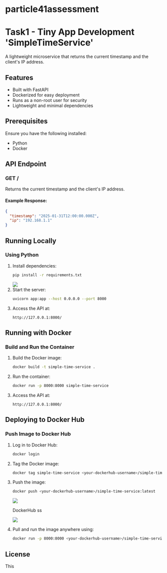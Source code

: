 # particle41assessment



# Task1 - Tiny App Development 'SimpleTimeService'

A lightweight microservice that returns the current timestamp and the client's IP address.

## Features

- Built with FastAPI
- Dockerized for easy deployment
- Runs as a non-root user for security
- Lightweight and minimal dependencies

## Prerequisites

Ensure you have the following installed:

- Python 
- Docker

## API Endpoint

### **GET /**

Returns the current timestamp and the client's IP address.

#### **Example Response:**

```json
{
  "timestamp": "2025-01-31T12:00:00.000Z",
  "ip": "192.168.1.1"
}
```

## Running Locally

### **Using Python**

1. Install dependencies:
   ```sh
   pip install -r requirements.txt
   ```
   <img src='screenshorts/"Task1 - 9.png"'>
4. Start the server:
   ```sh
   uvicorn app:app --host 0.0.0.0 --port 8000
   ```
5. Access the API at:
   ```
   http://127.0.0.1:8000/
   ```

## Running with Docker

### **Build and Run the Container**

1. Build the Docker image:
   ```sh
   docker build -t simple-time-service .
   ```
2. Run the container:
   ```sh
   docker run -p 8000:8000 simple-time-service
   ```
3. Access the API at:
   ```
   http://127.0.0.1:8000/
   ```



## Deploying to Docker Hub

### **Push Image to Docker Hub**

1. Log in to Docker Hub:
   ```sh
   docker login
   ```
2. Tag the Docker image:
   ```sh
   docker tag simple-time-service <your-dockerhub-username>/simple-time-service:latest
   ```
3. Push the image:
   ```sh
   docker push <your-dockerhub-username>/simple-time-service:latest
   ```
   <img src="screenshort/Task1 - 7.png">

   DockerHub ss

   <img src="screenshort/Task1 - 8.png">
   
5. Pull and run the image anywhere using:
   ```sh
   docker run -p 8000:8000 <your-dockerhub-username>/simple-time-service:latest
   ```


## License

This 

